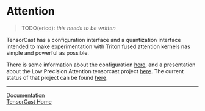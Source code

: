 <!-- markdownlint-disable MD033 MD041 -->

# Attention

> TODO(ericd): *this needs to be written*

TensorCast has a configuration interface and a quantization interface intended to make
experimentation with Triton fused attention kernels nas simple and powerful as possible.

There is some information about the configuration [here](./api.md#configuration), and a presentation about
the Low Precision Attention tensorcast project [here](./slides.md).  The current status of that project
can be found [here](../tests/status.md#attention).

---

[Documentation](./README.md)
</br>
[TensorCast Home](../README.md)
